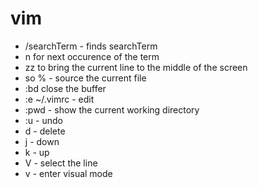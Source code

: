 # vim

* /searchTerm - finds searchTerm
* n for next occurence of the term
* zz to bring the current line to the middle of the screen
* so % - source the current file
* :bd close the buffer
* :e ~/.vimrc - edit 
* :pwd - show the current working directory
* :u - undo
* d - delete
* j - down
* k - up
* V - select the line
* v - enter visual mode
